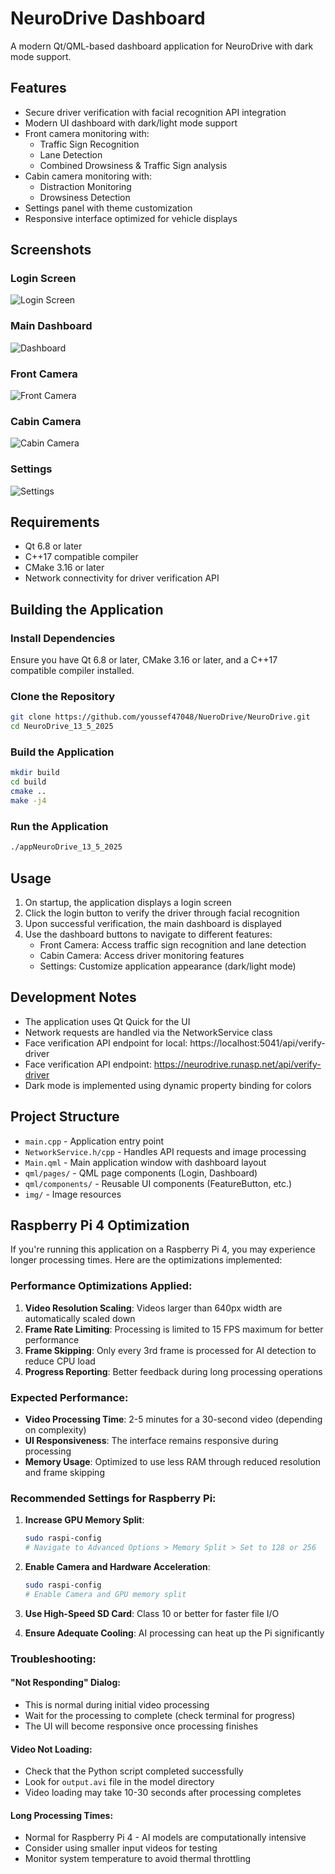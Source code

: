# NeuroDrive Dashboard

A modern Qt/QML-based dashboard application for NeuroDrive with dark mode support.

## Features

- Secure driver verification with facial recognition API integration
- Modern UI dashboard with dark/light mode support
- Front camera monitoring with:
  - Traffic Sign Recognition
  - Lane Detection
  - Combined Drowsiness & Traffic Sign analysis
- Cabin camera monitoring with:
  - Distraction Monitoring
  - Drowsiness Detection
- Settings panel with theme customization
- Responsive interface optimized for vehicle displays

## Screenshots

### Login Screen
![Login Screen](img/screens/1.png)

### Main Dashboard
![Dashboard](img/screens/2.png)

### Front Camera
![Front Camera](img/screens/3.png)

### Cabin Camera
![Cabin Camera](img/screens/4.png)

### Settings
![Settings](img/screens/5.png)

## Requirements

- Qt 6.8 or later
- C++17 compatible compiler
- CMake 3.16 or later
- Network connectivity for driver verification API

## Building the Application

### Install Dependencies

Ensure you have Qt 6.8 or later, CMake 3.16 or later, and a C++17 compatible compiler installed.

### Clone the Repository

```bash
git clone https://github.com/youssef47048/NueroDrive/NeuroDrive.git
cd NeuroDrive_13_5_2025
```

### Build the Application

```bash
mkdir build
cd build
cmake ..
make -j4
```

### Run the Application

```bash
./appNeuroDrive_13_5_2025
```

## Usage

1. On startup, the application displays a login screen
2. Click the login button to verify the driver through facial recognition
3. Upon successful verification, the main dashboard is displayed
4. Use the dashboard buttons to navigate to different features:
   - Front Camera: Access traffic sign recognition and lane detection
   - Cabin Camera: Access driver monitoring features
   - Settings: Customize application appearance (dark/light mode)

## Development Notes

- The application uses Qt Quick for the UI
- Network requests are handled via the NetworkService class
- Face verification API endpoint for local: https://localhost:5041/api/verify-driver
- Face verification API endpoint: https://neurodrive.runasp.net/api/verify-driver
- Dark mode is implemented using dynamic property binding for colors

## Project Structure

- `main.cpp` - Application entry point
- `NetworkService.h/cpp` - Handles API requests and image processing
- `Main.qml` - Main application window with dashboard layout
- `qml/pages/` - QML page components (Login, Dashboard)
- `qml/components/` - Reusable UI components (FeatureButton, etc.)
- `img/` - Image resources

## Raspberry Pi 4 Optimization

If you're running this application on a Raspberry Pi 4, you may experience longer processing times. Here are the optimizations implemented:

### Performance Optimizations Applied:
1. **Video Resolution Scaling**: Videos larger than 640px width are automatically scaled down
2. **Frame Rate Limiting**: Processing is limited to 15 FPS maximum for better performance
3. **Frame Skipping**: Only every 3rd frame is processed for AI detection to reduce CPU load
4. **Progress Reporting**: Better feedback during long processing operations

### Expected Performance:
- **Video Processing Time**: 2-5 minutes for a 30-second video (depending on complexity)
- **UI Responsiveness**: The interface remains responsive during processing
- **Memory Usage**: Optimized to use less RAM through reduced resolution and frame skipping

### Recommended Settings for Raspberry Pi:
1. **Increase GPU Memory Split**: 
   ```bash
   sudo raspi-config
   # Navigate to Advanced Options > Memory Split > Set to 128 or 256
   ```

2. **Enable Camera and Hardware Acceleration**:
   ```bash
   sudo raspi-config
   # Enable Camera and GPU memory split
   ```

3. **Use High-Speed SD Card**: Class 10 or better for faster file I/O

4. **Ensure Adequate Cooling**: AI processing can heat up the Pi significantly

### Troubleshooting:

#### "Not Responding" Dialog:
- This is normal during initial video processing
- Wait for the processing to complete (check terminal for progress)
- The UI will become responsive once processing finishes

#### Video Not Loading:
- Check that the Python script completed successfully
- Look for `output.avi` file in the model directory
- Video loading may take 10-30 seconds after processing completes

#### Long Processing Times:
- Normal for Raspberry Pi 4 - AI models are computationally intensive
- Consider using smaller input videos for testing
- Monitor system temperature to avoid thermal throttling
